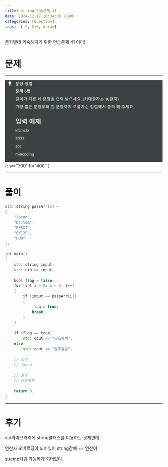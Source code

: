 ```yaml
---
title: string 연습문제 41
date: 2024-12-17 16:34:00 +0900
categories: [Question]  
tags:  [ C, C++, Array]
---
```


문자열에 익숙해지기 위한 연습문제 41 이다!

# 문제   
---------------------------------------
![Desktop View](/assets/img/string34.png){: w="700" h="400" }

---------------------------------------

# 풀이

```c++
std::string passArr[5] =
{
    "Jason",
    "Dr.tom",
    "EXEXI",
    "GK12P",
    "POW"
};

int main()
{
    std::string input;
    std::cin >> input;
    
    bool flag = false;
    for (int i = 0; i < 5; i++)
    {
        if (input == passArr[i])
        {
            flag = true;
            break;
        }
    }
    
    if (flag == true)
    	std::cout << "암호해제";
    else
    	std::cout << "암호틀림";
    
    // 입력
    // Jason

    // 결과
    // 암호해제

    return 0;
}
```
---------------------------------------

# 후기

std라이브러리에 string클래스를 이용하는 문제인데

연산자 오버로딩이 되어있어 string간에 == 연산이

strcmp처럼 가능하게 되어있다.
